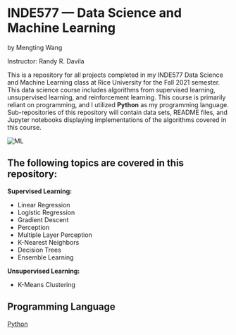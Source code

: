 # INDE577 — Data Science and Machine Learning 
by Mengting Wang

Instructor: Randy R. Davila 


This is a repository for all projects completed in my INDE577 Data Science and Machine Learning class at Rice University for the Fall 2021 semester. This data science course includes algorithms from supervised learning, unsupervised learning, and reinforcement learning. This course is primarily reliant on programming, and I utilized **Python** as my programming language. Sub-repositories of this repository will contain data sets, README files, and Jupyter notebooks displaying implementations of the algorithms covered in this course.

![ML](https://d2m6ke2px6quvq.cloudfront.net/uploads/2020/03/31/6b274220-2af8-47db-9e71-adb88fd7855c.jpg)


## The following topics are covered in this repository:
 **Supervised Learning:**

* Linear Regression
* Logistic Regression
* Gradient Descent
* Perception
* Multiple Layer Perception
* K-Nearest Neighbors
* Decision Trees
* Ensemble Learning


**Unsupervised Learning:**

* K-Means Clustering

## Programming Language
[Python](https://www.python.org)
